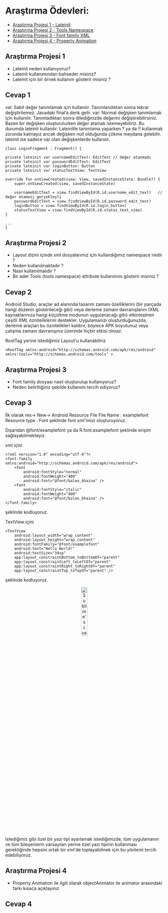 # Araştırma Ödevleri:

- [Araştırma Projesi 1 - Lateinit](#1)
- [Araştırma Projesi 2 - Tools Namespace](#2)
- [Araştırma Projesi 3 - Font family XML](#3)
- [Araştırma Projesi 4 - Property Animation](#4)


## <a name="1"></a> Araştırma Projesi 1

- Lateinit neden kullanıyoruz?
- Lateinit kullanımından bahseder misiniz?
- Lateinit için bir örnek kullanım gösterir misiniz ?

## <a name="1"></a> Cevap 1

val: Sabit değer tanımlamak için kullanılır. Tanımlandıktan sonra tekrar değiştirilemez. Javadaki final’a denk gelir. 
var: Normal değişken tanımlamak için kullanılır. Tanımladıktan sonra dilediğinizde değerini değiştirebilirsiniz.
Bazen bir değişken oluşturulurken değer atamak istemeyebiliriz. Bu durumda lateinit kullanılır. Lateinitle tanımlama yaparken ? ya da !! kullanmak zorunda kalmayız ancak değişken null olduğunda çökme meydana gelebilir. lateinit ise sadece var olan değişkenlerde kullanılır.

    class LoginFragment : Fragment() {

    private lateinit var usernameEditText: EditText	// değer atanmadı
    private lateinit var passwordEditText: EditText
    private lateinit var loginButton: Button
    private lateinit var statusTextView: TextView

    override fun onViewCreated(view: View, savedInstanceState: Bundle?) {
        super.onViewCreated(view, savedInstanceState)

        usernameEditText = view.findViewById(R.id.username_edit_text)	// değer ataması gerçekleşti
        passwordEditText = view.findViewById(R.id.password_edit_text)
        loginButton = view.findViewById(R.id.login_button)
        statusTextView = view.findViewById(R.id.status_text_view)
    }

    ...
    }

## <a name="2"></a> Araştırma Projesi 2


- Layout dizini içinde xml dosyalarımız için kullandığımız namespace nedir ?
- Neden kullanılmaktadır ?
- Nasıl kullanılmalıdır ?
- Bir adet Tools (tools namespace) attribute kullanımını gösterir misiniz ? 

## <a name="1"></a> Cevap 2

Android Studio, araçlar ad alanında tasarım zamanı özelliklerini (bir parçada hangi düzenin gösterileceği gibi) veya derleme zamanı davranışlarını (XML kaynaklarınıza hangi küçültme modunun uygulanacağı gibi) etkinleştiren çeşitli XML özniteliklerini destekler. Uygulamanızı oluşturduğunuzda, derleme araçları bu öznitelikleri kaldırır, böylece APK boyutunuz veya çalışma zamanı davranışınız üzerinde hiçbir etkisi olmaz.
    
RootTag yerine istediğimiz Layout'u kullanabiliriz
    
     
    <RootTag xmlns:android="http://schemas.android.com/apk/res/android"
    xmlns:tools="http://schemas.android.com/tools" >
    
    
## <a name="3"></a> Araştırma Projesi 3

- Font family dosyası nasıl oluşturulup kullanıyoruz?
- Neden belirttiğiniz şekilde kullanımı tercih ediyoruz?

## <a name="1"></a> Cevap 3

İlk olarak res-> New-> Android Resource File
File Name : examplefont
Resource type : Font şeklinde font xml'imizi oluşturuyoruz. 

Dışarıdan @font/examplefont ya da R.font.examplefont şeklinde erişim sağlayabilmekteyiz.

xml içini

    <?xml version="1.0" encoding="utf-8"?>
    <font-family xmlns:android="http://schemas.android.com/apk/res/android">
        <font
            android:fontStyle="normal"
            android:fontWeight="400"
            android:font="@font/baloo_bhaina" />
        <font
            android:fontStyle="italic"
            android:fontWeight="400"
            android:font="@font/baloo_bhaina" />
    </font-family>

şeklinde kodluyoruz.

TextView içini

    <TextView
        android:layout_width="wrap_content"
        android:layout_height="wrap_content"
        android:fontFamily="@font/examplefont"
        android:text="Hello World!"
        android:textSize="34sp"
        app:layout_constraintBottom_toBottomOf="parent"
        app:layout_constraintLeft_toLeftOf="parent"
        app:layout_constraintRight_toRightOf="parent"
        app:layout_constraintTop_toTopOf="parent" />

şeklinde kodluyoruz.

<p align="center"  width="70%">
  <img width="20%" src="https://user-images.githubusercontent.com/58865367/166959758-a047b936-24fe-42a4-bc31-0bddce1fcc89.png" alt="Sublime's custom image"/>
</p>

İstediğimiz gibi özel bir yazı tipi ayarlamak istediğimizde, tüm uygulamanın ve tüm bileşenlerin varsayılan yerine özel yazı tipinin kullanması gerektiğinde hepsini ortak bir xml'de toplayabilmek için bu yöntemi tercih edebiliyoruz.

## <a name="4"></a> Araştırma Projesi 4

- Property Animation ile ilgili olarak objectAnimator ile animator arasındaki farkı kısaca açıklayınız

## <a name="1"></a> Cevap 4



